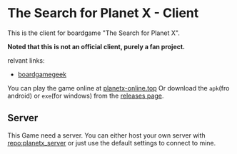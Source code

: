 # The Search for Planet X - Client

This is the client for boardgame "The Search for Planet X".

**Noted that this is not an official client, purely a fan project.**

relvant links:

- [boardgamegeek](https://boardgamegeek.com/boardgame/279537/the-search-for-planet-x)

You can play the game online at [planetx-online.top](https://planetx-online.top/) Or download the `apk`(fro android) or `exe`(for windows) from the [releases page](https://github.com/EluvK/planetx_client/releases).

## Server

This Game need a server. You can either host your own server with [repo:planetx_server](https://github.com/EluvK/planetx_server) or just use the default settings to connect to mine.
